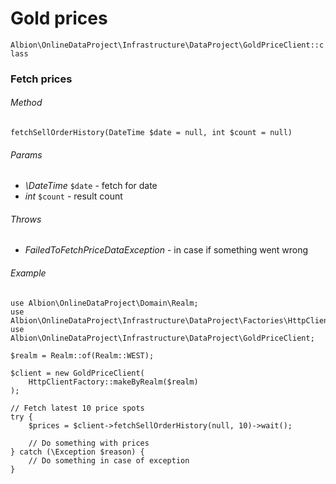 # Gold prices

`Albion\OnlineDataProject\Infrastructure\DataProject\GoldPriceClient::class`  

### Fetch prices

###### Method
`fetchSellOrderHistory(DateTime $date = null, int $count = null)`

###### Params
* _\DateTime_ `$date` - fetch for date
* _int_ `$count` - result count 

###### Throws
 * _FailedToFetchPriceDataException_ - in case if something went wrong

###### Example

```
use Albion\OnlineDataProject\Domain\Realm;
use Albion\OnlineDataProject\Infrastructure\DataProject\Factories\HttpClientFactory;
use Albion\OnlineDataProject\Infrastructure\DataProject\GoldPriceClient;
 
$realm = Realm::of(Realm::WEST);
 
$client = new GoldPriceClient(
    HttpClientFactory::makeByRealm($realm)
);

// Fetch latest 10 price spots
try {
    $prices = $client->fetchSellOrderHistory(null, 10)->wait();

    // Do something with prices
} catch (\Exception $reason) {
    // Do something in case of exception
}
```